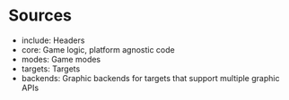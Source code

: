 # Sources

* include: Headers
* core: Game logic, platform agnostic code
* modes: Game modes
* targets: Targets
* backends: Graphic backends for targets that support multiple graphic APIs

